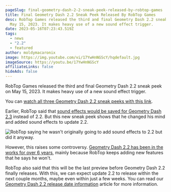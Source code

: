 ```yaml
---
pageSlug: final-geometry-dash-2-2-sneak-peek-released-by-robtop-games
title: Final Geometry Dash 2.2 Sneak Peek Released By RobTop Games
desc: RobTop Games released the third and final Geometry Dash 2.2 sneak peek on
  May 15, 2023. It makes heavy use of a new sound effect trigger.
date: 2023-05-16T07:23:43.519Z
tags:
  - news
  - "2.2"
  - featured
author: moldymacaronix
image: https://img.youtube.com/vi/17YwHnNGScY/hqdefault.jpg
imageSource: https://youtu.be/17YwHnNGScY
affiliateLinks: false
hideAds: false
---
```

RobTop Games released the third and final Geometry Dash 2.2 sneak peek on May 15, 2023. It makes heavy use of a new sound effect trigger.

You can [watch all three Geometry Dash 2.2 sneak peeks with this link](/posts/watch-all-geometry-dash-2-2-sneak-peeks-full-videos/).

Earlier, RobTop said that [sound effects would be saved for Geometry Dash 2.3](/posts/robtop-says-geometry-dash-2-2-platformer-mode-will-start-to-really-shine-in-2-3/) instead of 2.2. But this new sneak peek shows that he changed his mind and added sound effects to update 2.2.

![RobTop saying he wasn't originally going to add sound effects to 2.2 but did it anyway.](https://media.discordapp.net/attachments/392087938239954950/1107934252919685120/image.png?width=789&height=158)

However, this raises some controversy. [Geometry Dash 2.2 has been in the works for over 6 years](/posts/geometry-dash-2-2-wait-turns-6-years-old/), mainly because RobTop keeps adding new features that he says he won't.

RobTop also said that this will be the last preview before Geometry Dash 2.2 finally releases. With this, we can expect update 2.2 to release within the next couple months, maybe even within just a few weeks. You can read our [Geometry Dash 2.2 release date information](/posts/robtop-confirms-third-and-final-geometry-dash-2-2-release-date/) article for more information.